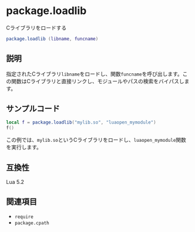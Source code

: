 # package.loadlib

Cライブラリをロードする

```lua
package.loadlib (libname, funcname)
```

## 説明

指定されたCライブラリ`libname`をロードし、関数`funcname`を呼び出します。この関数はCライブラリと直接リンクし、モジュールやパスの検索をバイパスします。

## サンプルコード

```lua
local f = package.loadlib("mylib.so", "luaopen_mymodule")
f()
```

この例では、`mylib.so`というCライブラリをロードし、`luaopen_mymodule`関数を実行します。

## 互換性

Lua 5.2

## 関連項目

- `require`
- `package.cpath`